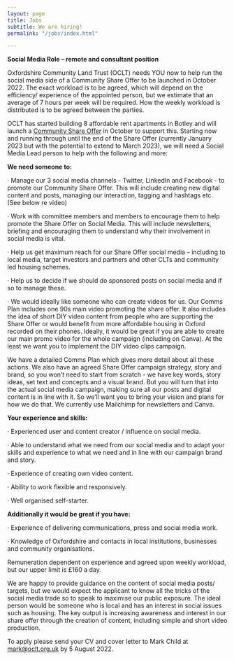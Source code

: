 ```yaml
---
layout: page
title: Jobs
subtitle: We are hiring!
permalink: "/jobs/index.html"

---
```

**Social Media Role – remote and consultant position**

Oxfordshire Community Land Trust (OCLT) needs YOU now to help run the social media side of a Community Share Offer to be launched in October 2022. The exact workload is to be agreed, which will depend on the efficiency/ experience of the appointed person, but we estimate that an average of 7 hours per week will be required. How the weekly workload is distributed is to be agreed between the parties.

OCLT has started building 8 affordable rent apartments in Botley and will launch a [Community Share Offer](https://resonance.ltd.uk/for-investors/investment-opportunities/community-share-issues/more-about-community-share-offers) in October to support this. Starting now and running through until the end of the Share Offer (currently January 2023 but with the potential to extend to March 2023), we will need a Social Media Lead person to help with the following and more:

**We need someone to:**

· Manage our 3 social media channels - Twitter, LinkedIn and Facebook - to promote our Community Share Offer. This will include creating new digital content and posts, managing our interaction, tagging and hashtags etc. (See below re video)

· Work with committee members and members to encourage them to help promote the Share Offer on Social Media. This will include newsletters, briefing and encouraging them to understand why their involvement in social media is vital.

· Help us get maximum reach for our Share Offer social media – including to local media, target investors and partners and other CLTs and community led housing schemes.

· Help us to decide if we should do sponsored posts on social media and if so to manage these.

· We would ideally like someone who can create videos for us. Our Comms Plan includes one 90s main video promoting the share offer. It also includes the idea of short DIY video content from people who are supporting the Share Offer or would benefit from more affordable housing in Oxford recorded on their phones. Ideally, it would be great if you are able to create our main promo video for the whole campaign (including on Canva). At the least we want you to implement the DIY video clips campaign.

We have a detailed Comms Plan which gives more detail about all these actions. We also have an agreed Share Offer campaign strategy, story and brand, so you won’t need to start from scratch - we have key words, story ideas, set text and concepts and a visual brand. But you will turn that into the actual social media campaign, making sure all our posts and digital content is in line with it. So we’ll want you to bring your vision and plans for how we do that. We currently use Mailchimp for newsletters and Canva.

**Your experience and skills:**

· Experienced user and content creator / influence on social media.

· Able to understand what we need from our social media and to adapt your skills and experience to what we need and in line with our campaign brand and story.

· Experience of creating own video content.

· Ability to work flexible and responsively.

· Well organised self-starter.

**Additionally it would be great if you have:**

· Experience of delivering communications, press and social media work.

· Knowledge of Oxfordshire and contacts in local institutions, businesses and community organisations.

Remuneration dependent on experience and agreed upon weekly workload, but our upper limit is £160 a day.

We are happy to provide guidance on the content of social media posts/ targets, but we would expect the applicant to know all the tricks of the social media trade so to speak to maximise our public exposure. The ideal person would be someone who is local and has an interest in social issues such as housing. The key output is increasing awareness and interest in our share offer through the creation of content, including simple and short video production.

To apply please send your CV and cover letter to Mark Child at [mark@oclt.org.uk](mailto:mark@oclt.org.uk) by 5 August 2022.
